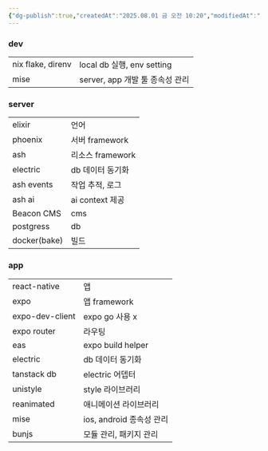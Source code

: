 ```yaml
---
{"dg-publish":true,"createdAt":"2025.08.01 금 오전 10:20","modifiedAt":"2025.08.01 금 오전 10:51","permalink":"/Dev/app, server stack/","dgPassFrontmatter":true}
---
```



### dev

|                   |                          |
| ----------------- | ------------------------ |
| nix flake, direnv | local db 실행, env setting |
| mise              | server, app 개발 툴 종속성 관리  |

### server

|              |               |
| ------------ | ------------- |
| elixir       | 언어            |
| phoenix      | 서버 framework  |
| ash          | 리소스 framework |
| electric     | db 데이터 동기화    |
| ash events   | 작업 추적, 로그     |
| ash ai       | ai context 제공 |
| Beacon CMS   | cms           |
| postgress    | db            |
| docker(bake) | 빌드            |

### app

|                 |                     |
| --------------- | ------------------- |
| react-native    | 앱                   |
| expo            | 앱 framework         |
| expo-dev-client | expo go 사용 x        |
| expo router     | 라우팅                 |
| eas             | expo build helper   |
| electric        | db 데이터 동기화          |
| tanstack db     | electric 어뎁터        |
| unistyle        | style 라이브러리         |
| reanimated      | 애니메이션 라이브러리         |
| mise            | ios, android 종속성 관리 |
| bunjs           | 모듈 관리, 패키지 관리       |
